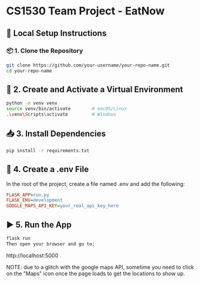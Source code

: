 # CS1530 Team Project - EatNow

## 🧪 Local Setup Instructions

### 📦 1. Clone the Repository

```bash
git clone https://github.com/your-username/your-repo-name.git
cd your-repo-name
```

## 🐍 2. Create and Activate a Virtual Environment
```bash
python -m venv venv
source venv/bin/activate        # macOS/Linux
.\venv\Scripts\activate         # Windows
```
## 📥 3. Install Dependencies
```bash
pip install -r requirements.txt
```
## 🔐 4. Create a .env File
In the root of the project, create a file named .env and add the following:
```ini
FLASK_APP=run.py
FLASK_ENV=development
GOOGLE_MAPS_API_KEY=your_real_api_key_here
```
## ▶️ 5. Run the App
```bash
flask run
Then open your browser and go to:
```
http://localhost:5000

NOTE: due to a glitch with the google maps API, sometime you need to click on the "Maps" icon once the page loads to get the locations to show up.
